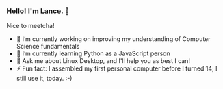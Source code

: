 ### Hello! I'm Lance. 👋

Nice to meetcha!

- 🔭 I’m currently working on improving my understanding of Computer Science fundamentals
- 🌱 I’m currently learning Python as a JavaScript person
- 💬 Ask me about Linux Desktop, and I'll help you as best I can!
- ⚡ Fun fact: I assembled my first personal computer before I turned 14; I still use it, today. :-)
